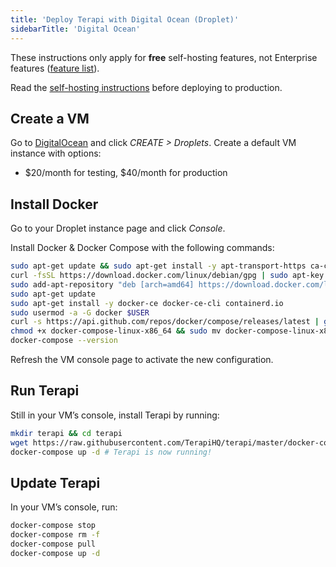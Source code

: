 ```yaml
---
title: 'Deploy Terapi with Digital Ocean (Droplet)'
sidebarTitle: 'Digital Ocean'
---
```



These instructions only apply for **free** self-hosting features, not Enterprise features ([feature list]()).

Read the [self-hosting instructions](/host/self-host/self-hosting-instructions) before deploying to production.

## Create a VM[](#create-vm 'Direct link to Create a VM')

Go to [DigitalOcean](https://cloud.digitalocean.com/) and click _CREATE >
Droplets_. Create a default VM instance with options:

-   \$20/month for testing, \$40/month for production

## Install Docker[](#install-docker 'Direct link to Install Docker')

Go to your Droplet instance page and click _Console_.

Install Docker & Docker Compose with the following commands:

```bash
sudo apt-get update && sudo apt-get install -y apt-transport-https ca-certificates curl gnupg2 software-properties-common wget
curl -fsSL https://download.docker.com/linux/debian/gpg | sudo apt-key add --
sudo add-apt-repository "deb [arch=amd64] https://download.docker.com/linux/debian buster stable"
sudo apt-get update
sudo apt-get install -y docker-ce docker-ce-cli containerd.io
sudo usermod -a -G docker $USER
curl -s https://api.github.com/repos/docker/compose/releases/latest | grep browser_download_url  | grep docker-compose-linux-x86_64 | cut -d '"' -f 4 | wget -qi -
chmod +x docker-compose-linux-x86_64 && sudo mv docker-compose-linux-x86_64 /usr/local/bin/docker-compose
docker-compose --version
```

Refresh the VM console page to activate the new configuration.

## Run Terapi[](#run-terapi 'Direct link to Run Terapi')

Still in your VM’s console, install Terapi by running:

```bash
mkdir terapi && cd terapi
wget https://raw.githubusercontent.com/TerapiHQ/terapi/master/docker-compose.yaml
docker-compose up -d # Terapi is now running!
```

## Update Terapi[](#update-terapi 'Direct link to Update Terapi')

In your VM’s console, run:

```bash
docker-compose stop
docker-compose rm -f
docker-compose pull
docker-compose up -d
```

